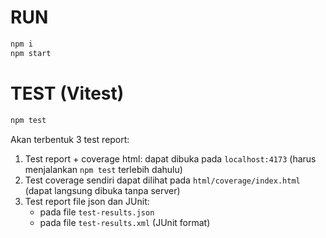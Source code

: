 # RUN

```bash
npm i
npm start
```

# TEST (Vitest)

```bash
npm test
```

Akan terbentuk 3 test report:

1.  Test report + coverage html: dapat dibuka pada `localhost:4173` (harus menjalankan `npm test` terlebih dahulu)
2.  Test coverage sendiri dapat dilihat pada `html/coverage/index.html` (dapat langsung dibuka tanpa server)
3.  Test report file json dan JUnit:
    - pada file `test-results.json`
    - pada file `test-results.xml` (JUnit format)
